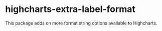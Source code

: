 # highcharts-extra-label-format
This package adds on more format string options available to Highcharts.
